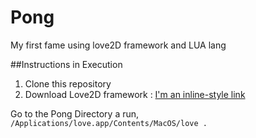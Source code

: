 # Pong
My first fame using love2D framework and LUA lang

##Instructions in Execution

1. Clone this repository
2. Download Love2D framework : [I'm an inline-style link](https://love2d.org/)

Go to the Pong Directory a run,
`/Applications/love.app/Contents/MacOS/love .`

